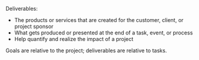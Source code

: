 Deliverables:
- The products or services that are created for the customer, client, or project sponsor
- What gets produced or presented at the end of a task, event, or process
- Help quantify and realize the impact of a project

Goals are relative to the project; deliverables are relative to tasks.